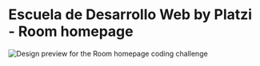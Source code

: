# Escuela de Desarrollo Web by Platzi - Room homepage

![Design preview for the Room homepage coding challenge](./design/desktop-preview.jpg)
